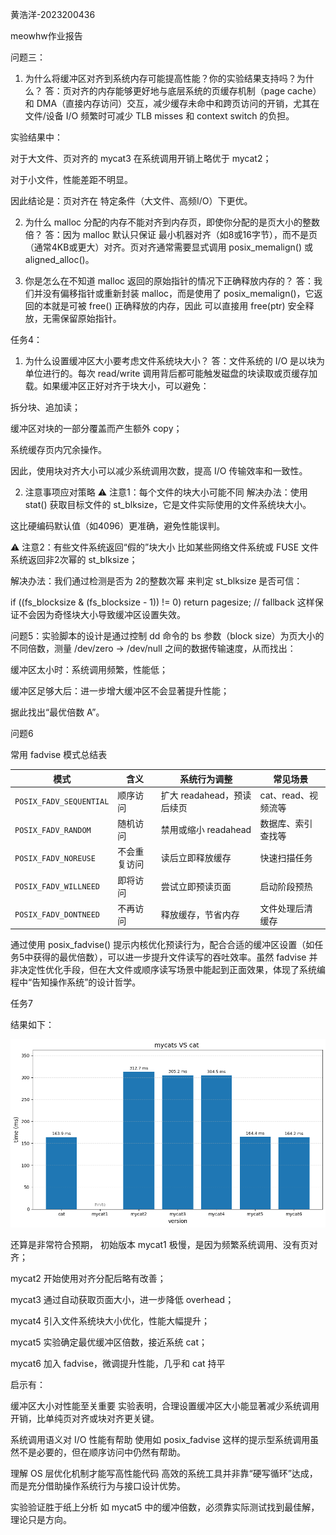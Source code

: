 黄浩洋-2023200436

meowhw作业报告

问题三：

1. 为什么将缓冲区对齐到系统内存可能提高性能？你的实验结果支持吗？为什么？
答：页对齐的内存能够更好地与底层系统的页缓存机制（page cache）和 DMA（直接内存访问）交互，减少缓存未命中和跨页访问的开销，尤其在文件/设备 I/O 频繁时可减少 TLB misses 和 context switch 的负担。

实验结果中：

对于大文件、页对齐的 mycat3 在系统调用开销上略优于 mycat2；

对于小文件，性能差距不明显。

因此结论是：页对齐在 特定条件（大文件、高频I/O）下更优。

2. 为什么 malloc 分配的内存不能对齐到内存页，即使你分配的是页大小的整数倍？
答：因为 malloc 默认只保证 最小机器对齐（如8或16字节），而不是页（通常4KB或更大）对齐。页对齐通常需要显式调用 posix_memalign() 或 aligned_alloc()。

3. 你是怎么在不知道 malloc 返回的原始指针的情况下正确释放内存的？
答：我们并没有偏移指针或重新封装 malloc，而是使用了 posix_memalign()，它返回的本就是可被 free() 正确释放的内存，因此 可以直接用 free(ptr) 安全释放，无需保留原始指针。

任务4：
 1. 为什么设置缓冲区大小要考虑文件系统块大小？
答：文件系统的 I/O 是以块为单位进行的。每次 read/write 调用背后都可能触发磁盘的块读取或页缓存加载。如果缓冲区正好对齐于块大小，可以避免：

拆分块、追加读；

缓冲区对块的一部分覆盖而产生额外 copy；

系统缓存页内冗余操作。

因此，使用块对齐大小可以减少系统调用次数，提高 I/O 传输效率和一致性。

 2. 注意事项应对策略
⚠️ 注意1：每个文件的块大小可能不同
解决办法：使用 stat() 获取目标文件的 st_blksize，它是文件实际使用的文件系统块大小。

这比硬编码默认值（如4096）更准确，避免性能误判。

⚠️ 注意2：有些文件系统返回“假的”块大小
比如某些网络文件系统或 FUSE 文件系统返回非2次幂的 st_blksize；

解决办法：我们通过检测是否为 2的整数次幂 来判定 st_blksize 是否可信：


if ((fs_blocksize & (fs_blocksize - 1)) != 0)
    return pagesize;  // fallback
这样保证不会因为奇怪块大小导致缓冲区设置失效。

问题5：实验脚本的设计是通过控制 dd 命令的 bs 参数（block size）为页大小的不同倍数，测量 /dev/zero -> /dev/null 之间的数据传输速度，从而找出：

缓冲区太小时：系统调用频繁，性能低；

缓冲区足够大后：进一步增大缓冲区不会显著提升性能；

据此找出“最优倍数 A”。


问题6

常用 fadvise 模式总结表

| 模式                      | 含义     | 系统行为调整             | 常见场景          |
| ----------------------- | ------ | ------------------ | ------------- |
| `POSIX_FADV_SEQUENTIAL` | 顺序访问   | 扩大 readahead，预读后续页 | cat、read、视频流等 |
| `POSIX_FADV_RANDOM`     | 随机访问   | 禁用或缩小 readahead    | 数据库、索引查找等     |
| `POSIX_FADV_NOREUSE`    | 不会重复访问 | 读后立即释放缓存           | 快速扫描任务        |
| `POSIX_FADV_WILLNEED`   | 即将访问   | 尝试立即预读页面           | 启动阶段预热        |
| `POSIX_FADV_DONTNEED`   | 不再访问   | 释放缓存，节省内存          | 文件处理后清缓存      |

通过使用 posix_fadvise() 提示内核优化预读行为，配合合适的缓冲区设置（如任务5中获得的最优倍数），可以进一步提升文件读写的吞吐效率。虽然 fadvise 并非决定性优化手段，但在大文件或顺序读写场景中能起到正面效果，体现了系统编程中“告知操作系统”的设计哲学。


任务7

结果如下：

![alt text](output.png)

还算是非常符合预期，
初始版本 mycat1 极慢，是因为频繁系统调用、没有页对齐；

mycat2 开始使用对齐分配后略有改善；

mycat3 通过自动获取页面大小，进一步降低 overhead；

mycat4 引入文件系统块大小优化，性能大幅提升；

mycat5 实验确定最优缓冲区倍数，接近系统 cat；

mycat6 加入 fadvise，微调提升性能，几乎和 cat 持平

启示有：

缓冲区大小对性能至关重要
实验表明，合理设置缓冲区大小能显著减少系统调用开销，比单纯页对齐或块对齐更关键。

系统调用语义对 I/O 性能有帮助
使用如 posix_fadvise 这样的提示型系统调用虽然不是必要的，但在顺序访问中仍然有帮助。

理解 OS 层优化机制才能写高性能代码
高效的系统工具并非靠“硬写循环”达成，而是充分借助操作系统行为与接口设计优势。

实验验证胜于纸上分析
如 mycat5 中的缓冲倍数，必须靠实际测试找到最佳解，理论只是方向。



